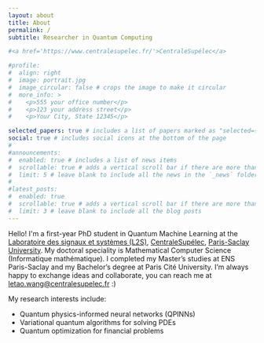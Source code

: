 ```yaml
---
layout: about
title: About
permalink: /
subtitle: Researcher in Quantum Computing

#<a href='https://www.centralesupelec.fr/'>CentraleSupélec</a>

#profile:
#  align: right
#  image: portrait.jpg
#  image_circular: false # crops the image to make it circular
#  more_info: >
#    <p>555 your office number</p>
#    <p>123 your address street</p>
#    <p>Your City, State 12345</p>

selected_papers: true # includes a list of papers marked as "selected={true}"
social: true # includes social icons at the bottom of the page
#
#announcements:
#  enabled: true # includes a list of news items
#  scrollable: true # adds a vertical scroll bar if there are more than 3 news items
#  limit: 5 # leave blank to include all the news in the `_news` folder
#
#latest_posts:
#  enabled: true
#  scrollable: true # adds a vertical scroll bar if there are more than 3 new posts items
#  limit: 3 # leave blank to include all the blog posts
---
```


Hello! I'm a first-year PhD student in Quantum Machine Learning at the [Laboratoire des signaux et systèmes (L2S)](https://l2s.centralesupelec.fr/), [CentraleSupélec](https://en.wikipedia.org/wiki/CentraleSup%C3%A9lec), [Paris-Saclay University](https://en.wikipedia.org/wiki/Paris-Saclay_University).
My doctoral speciality is Mathematical Computer Science (Informatique mathématique).
I completed my Master’s studies at ENS Paris-Saclay and my Bachelor’s degree at Paris Cité University.
I’m always happy to exchange ideas and collaborate, you can reach me at [letao.wang@centralesupelec.fr](mailto:letao.wang@centralesupelec.fr) :)

My research interests include:
- Quantum physics-informed neural networks (QPINNs)
- Variational quantum algorithms for solving PDEs
- Quantum optimization for financial problems
